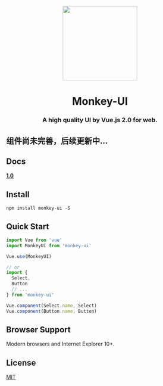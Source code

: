<p align="center">
  <a href="https://ant.design">
    <img width="200" src="https://chengllnice.github.io/static/images/cl-ui/monkey-ui.svg">
  </a>
</p>

<h1 align="center">Monkey-UI</h1>
<h3 align="center">A high quality UI by Vue.js 2.0 for web.</h3>

## 组件尚未完善，后续更新中...

## Docs

**[1.0](https://chengllnice.github.io/cl-ui/)**


## Install
```shell
npm install monkey-ui -S
```

## Quick Start
``` javascript
import Vue from 'vue'
import MonkeyUI from 'monkey-ui'

Vue.use(MonkeyUI)

// or
import {
  Select,
  Button
  // ...
} from 'monkey-ui'

Vue.component(Select.name, Select)
Vue.component(Button.name, Button)
```

## Browser Support
Modern browsers and Internet Explorer 10+.


## License
[MIT](LICENSE)

